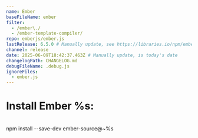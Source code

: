 ```yaml
---
name: Ember
baseFileName: ember
filter:
  - /ember\./
  - /ember-template-compiler/
repo: emberjs/ember.js
lastRelease: 6.5.0 # Manually update, see https://libraries.io/npm/ember-source throughout
channel: release
date: 2025-06-09T18:42:37.463Z # Manually update, is today's date
changelogPath: CHANGELOG.md
debugFileName: .debug.js
ignoreFiles:
  - ember.js
---
```


# Install Ember %s:

<br>
npm install --save-dev ember-source@~%s

